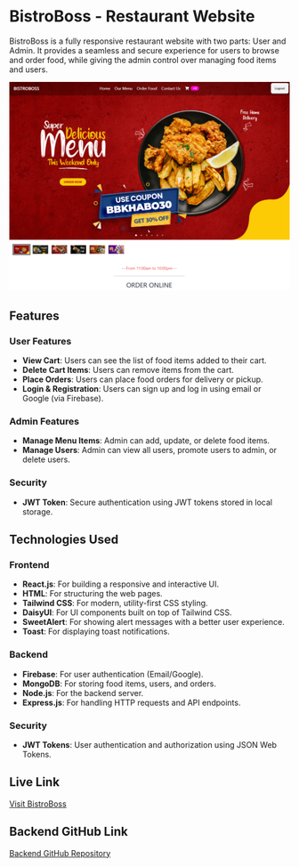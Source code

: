 



# BistroBoss - Restaurant Website

BistroBoss is a fully responsive restaurant website with two parts: User and Admin. It provides a seamless and secure experience for users to browse and order food, while giving the admin control over managing food items and users.

![BistroBoss](./src/assets/home/home.png)


## Features

### User Features
- **View Cart**: Users can see the list of food items added to their cart.
- **Delete Cart Items**: Users can remove items from the cart.
- **Place Orders**: Users can place food orders for delivery or pickup.
- **Login & Registration**: Users can sign up and log in using email or Google (via Firebase).

### Admin Features
- **Manage Menu Items**: Admin can add, update, or delete food items.
- **Manage Users**: Admin can view all users, promote users to admin, or delete users.

### Security
- **JWT Token**: Secure authentication using JWT tokens stored in local storage.

## Technologies Used

### Frontend
- **React.js**: For building a responsive and interactive UI.
- **HTML**: For structuring the web pages.
- **Tailwind CSS**: For modern, utility-first CSS styling.
- **DaisyUI**: For UI components built on top of Tailwind CSS.
- **SweetAlert**: For showing alert messages with a better user experience.
- **Toast**: For displaying toast notifications.

### Backend
- **Firebase**: For user authentication (Email/Google).
- **MongoDB**: For storing food items, users, and orders.
- **Node.js**: For the backend server.
- **Express.js**: For handling HTTP requests and API endpoints.

### Security
- **JWT Tokens**: User authentication and authorization using JSON Web Tokens.

## Live Link
[Visit BistroBoss](https://bistro-boss-86203.web.app/)

## Backend GitHub Link
[Backend GitHub Repository](https://github.com/IsmotaraDipty43/Resturant-mangment-website-Server-side)

